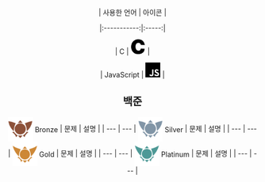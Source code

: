 <div align='center'>

| 사용한 언어 | 아이콘 |

|:-----------:|:-----:|

| C | <img src='https://github.com/SWARVY/Algorithm/raw/main/icons/c.svg' alt='C' style='max-width:30px; height:auto;'/> |

| JavaScript | <img src='https://github.com/SWARVY/Algorithm/raw/main/icons/javascript.svg' alt='JavaScript' style='max-width:30px; height:auto;'/> |

</div>
<div align='center'>

## 백준
<img src="https://github.com/SWARVY/Algorithm/raw/main/icons/tier_bronze.png" alt="Bronze" style="vertical-align: middle; width:50px; height:auto;"/> <span style="vertical-align: middle;">Bronze</span>
| 문제 | 설명 |
| --- | --- |
<img src="https://github.com/SWARVY/Algorithm/raw/main/icons/tier_silver.png" alt="Silver" style="vertical-align: middle; width:50px; height:auto;"/> <span style="vertical-align: middle;">Silver</span>
| 문제 | 설명 |
| --- | --- |
<img src="https://github.com/SWARVY/Algorithm/raw/main/icons/tier_gold.png" alt="Gold" style="vertical-align: middle; width:50px; height:auto;"/> <span style="vertical-align: middle;">Gold</span>
| 문제 | 설명 |
| --- | --- |
<img src="https://github.com/SWARVY/Algorithm/raw/main/icons/tier_platinum.png" alt="Platinum" style="vertical-align: middle; width:50px; height:auto;"/> <span style="vertical-align: middle;">Platinum</span>
| 문제 | 설명 |
| --- | --- |
</div>
